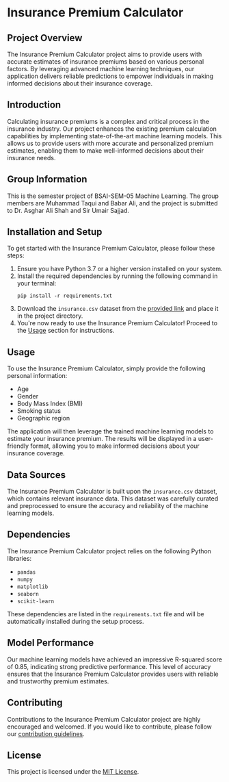 # Insurance Premium Calculator

## Project Overview
The Insurance Premium Calculator project aims to provide users with accurate estimates of insurance premiums based on various personal factors. By leveraging advanced machine learning techniques, our application delivers reliable predictions to empower individuals in making informed decisions about their insurance coverage.

## Introduction
Calculating insurance premiums is a complex and critical process in the insurance industry. Our project enhances the existing premium calculation capabilities by implementing state-of-the-art machine learning models. This allows us to provide users with more accurate and personalized premium estimates, enabling them to make well-informed decisions about their insurance needs.

## Group Information
This is the semester project of BSAI-SEM-05 Machine Learning. The group members are Muhammad Taqui and Babar Ali, and the project is submitted to Dr. Asghar Ali Shah and Sir Umair Sajjad.

## Installation and Setup
To get started with the Insurance Premium Calculator, please follow these steps:

1. Ensure you have Python 3.7 or a higher version installed on your system.
2. Install the required dependencies by running the following command in your terminal:
   ```
   pip install -r requirements.txt
   ```
3. Download the `insurance.csv` dataset from the [provided link](https://example.com/insurance.csv) and place it in the project directory.
4. You're now ready to use the Insurance Premium Calculator! Proceed to the [Usage](#usage) section for instructions.

## Usage
To use the Insurance Premium Calculator, simply provide the following personal information:

- Age
- Gender
- Body Mass Index (BMI)
- Smoking status
- Geographic region

The application will then leverage the trained machine learning models to estimate your insurance premium. The results will be displayed in a user-friendly format, allowing you to make informed decisions about your insurance coverage.

## Data Sources
The Insurance Premium Calculator is built upon the `insurance.csv` dataset, which contains relevant insurance data. This dataset was carefully curated and preprocessed to ensure the accuracy and reliability of the machine learning models.

## Dependencies
The Insurance Premium Calculator project relies on the following Python libraries:

- `pandas`
- `numpy`
- `matplotlib`
- `seaborn`
- `scikit-learn`

These dependencies are listed in the `requirements.txt` file and will be automatically installed during the setup process.

## Model Performance
Our machine learning models have achieved an impressive R-squared score of 0.85, indicating strong predictive performance. This level of accuracy ensures that the Insurance Premium Calculator provides users with reliable and trustworthy premium estimates.

## Contributing
Contributions to the Insurance Premium Calculator project are highly encouraged and welcomed. If you would like to contribute, please follow our [contribution guidelines](CONTRIBUTING.md).

## License
This project is licensed under the [MIT License](LICENSE).
